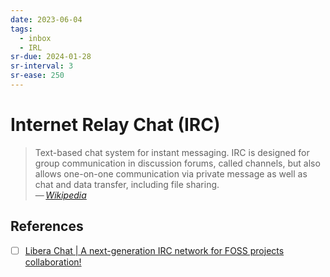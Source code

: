 ```yaml
---
date: 2023-06-04
tags:
  - inbox
  - IRL
sr-due: 2024-01-28
sr-interval: 3
sr-ease: 250
---
```

# Internet Relay Chat (IRC)

> Text-based chat system for instant messaging. IRC is designed for group
> communication in discussion forums, called channels, but also allows
> one-on-one communication via private message as well as chat and data
> transfer, including file sharing.\
> — <cite>[Wikipedia](https://en.wikipedia.org/wiki/Internet_Relay_Chat)</cite>

## References

- [ ] [Libera Chat | A next-generation IRC network for FOSS projects collaboration!](https://libera.chat/)
